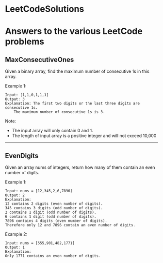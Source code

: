 # LeetCodeSolutions

# Answers to the various LeetCode problems

## MaxConsecutiveOnes

Given a binary array, find the maximum number of consecutive 1s in this array.

Example 1:
```
Input: [1,1,0,1,1,1]
Output: 3
Explanation: The first two digits or the last three digits are consecutive 1s.
    The maximum number of consecutive 1s is 3.
```

Note:
* The input array will only contain 0 and 1.
* The length of input array is a positive integer and will not exceed 10,000

---

## EvenDigits

Given an array nums of integers, return how many of them contain an even number of digits.
 

Example 1:

```
Input: nums = [12,345,2,6,7896]
Output: 2
Explanation: 
12 contains 2 digits (even number of digits). 
345 contains 3 digits (odd number of digits). 
2 contains 1 digit (odd number of digits). 
6 contains 1 digit (odd number of digits). 
7896 contains 4 digits (even number of digits). 
Therefore only 12 and 7896 contain an even number of digits.
```

Example 2:

```
Input: nums = [555,901,482,1771]
Output: 1 
Explanation: 
Only 1771 contains an even number of digits.
```